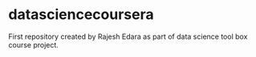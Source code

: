 # datasciencecoursera
First repository created by Rajesh Edara as part of data science tool box course project.
